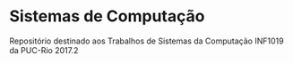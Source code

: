 # Sistemas de Computação

Repositório destinado aos Trabalhos de Sistemas da Computação INF1019 da PUC-Rio 2017.2
